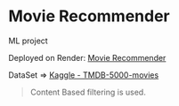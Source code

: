 # Movie Recommender
ML project

Deployed on Render: [Movie Recommender](https://ml-movie-recommender-system.herokuapp.com/](https://movie-recommendation-spgg.onrender.com))

DataSet => [Kaggle - TMDB-5000-movies](https://www.kaggle.com/datasets/tmdb/tmdb-movie-metadata?select=tmdb_5000_movies.csv)

> Content Based filtering is used.
